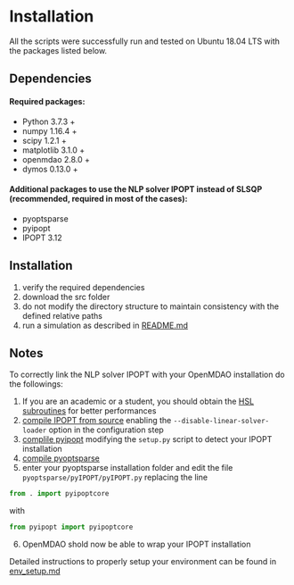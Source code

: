 
# Installation

All the scripts were successfully run and tested on Ubuntu 18.04 LTS with the packages listed below.

## Dependencies

#### Required packages:

* Python 3.7.3 +
* numpy 1.16.4 +
* scipy 1.2.1 +
* matplotlib 3.1.0 +
* openmdao 2.8.0 +
* dymos 0.13.0 +

#### Additional packages to use the NLP solver IPOPT instead of SLSQP (recommended, required in most of the cases):

* pyoptsparse
* pyipopt
* IPOPT 3.12

## Installation

1. verify the required dependencies
2. download the src folder
3. do not modify the directory structure to maintain consistency with the defined relative paths
4. run a simulation as described in [README.md](README.md)

## Notes

To correctly link the NLP solver IPOPT with your OpenMDAO installation do the followings:

1. If you are an academic or a student, you should obtain the [HSL subroutines](http://hsl.rl.ac.uk/ipopt) for better performances
2. [compile IPOPT from source](https://coin-or.github.io/Ipopt/INSTALL.html) enabling the ```--disable-linear-solver-loader``` option in the configuration step
3. [complile pyipopt](https://github.com/xuy/pyipopt) modifying the ```setup.py``` script to detect your IPOPT installation
4. [compile pyoptsparse](https://github.com/mdolab/pyoptsparse)
5. enter your pyoptsparse installation folder and edit the file ```pyoptsparse/pyIPOPT/pyIPOPT.py``` replacing the line
```python
from . import pyipoptcore
```
with
```python
from pyipopt import pyipoptcore
```
6. OpenMDAO shold now be able to wrap your IPOPT installation

Detailed instructions to properly setup your environment can be found in [env_setup.md](env_setup.md)
